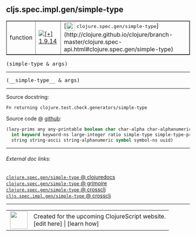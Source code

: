 ## cljs.spec.impl.gen/simple-type



 <table border="1">
<tr>
<td>function</td>
<td><a href="https://github.com/cljsinfo/cljs-api-docs/tree/1.9.14"><img valign="middle" alt="[+] 1.9.14" title="Added in 1.9.14" src="https://img.shields.io/badge/+-1.9.14-lightgrey.svg"></a> </td>
<td>
[<img height="24px" valign="middle" src="http://i.imgur.com/1GjPKvB.png"> <samp>clojure.spec.gen/simple-type</samp>](http://clojure.github.io/clojure/branch-master/clojure.spec-api.html#clojure.spec.gen/simple-type)
</td>
</tr>
</table>

<samp>(simple-type & args)</samp><br>

---

 <samp>
(__simple-type__ & args)<br>
</samp>

---





Source docstring:

```
Fn returning clojure.test.check.generators/simple-type
```


Source code @ [github]():

```clj
(lazy-prims any any-printable boolean char char-alpha char-alphanumeric char-ascii double
  int keyword keyword-ns large-integer ratio simple-type simple-type-printable
  string string-ascii string-alphanumeric symbol symbol-ns uuid)
```

<!--
Repo - tag - source tree - lines:

 <pre>

</pre>

-->

---



###### External doc links:

[`clojure.spec.gen/simple-type` @ clojuredocs](http://clojuredocs.org/clojure.spec.gen/simple-type)<br>
[`clojure.spec.gen/simple-type` @ grimoire](http://conj.io/store/v1/org.clojure/clojure/1.7.0-beta3/clj/clojure.spec.gen/simple-type/)<br>
[`clojure.spec.gen/simple-type` @ crossclj](http://crossclj.info/fun/clojure.spec.gen/simple-type.html)<br>
[`cljs.spec.impl.gen/simple-type` @ crossclj](http://crossclj.info/fun/cljs.spec.impl.gen.cljs/simple-type.html)<br>

---

 <table>
<tr><td>
<img valign="middle" align="right" width="48px" src="http://i.imgur.com/Hi20huC.png">
</td><td>
Created for the upcoming ClojureScript website.<br>
[edit here] | [learn how]
</td></tr></table>

[edit here]:https://github.com/cljsinfo/cljs-api-docs/blob/master/cljsdoc/cljs.spec.impl.gen/simple-type.cljsdoc
[learn how]:https://github.com/cljsinfo/cljs-api-docs/wiki/cljsdoc-files

<!--

This information was too distracting to show to readers, but I'll leave it
commented here since it is helpful to:

- pretty-print the data used to generate this document
- and show how to retrieve that data



The API data for this symbol:

```clj
{:ns "cljs.spec.impl.gen",
 :name "simple-type",
 :signature ["[& args]"],
 :name-encode "simple-type",
 :history [["+" "1.9.14"]],
 :type "function",
 :clj-equiv {:full-name "clojure.spec.gen/simple-type",
             :url "http://clojure.github.io/clojure/branch-master/clojure.spec-api.html#clojure.spec.gen/simple-type"},
 :full-name-encode "cljs.spec.impl.gen/simple-type",
 :source {:code "(lazy-prims any any-printable boolean char char-alpha char-alphanumeric char-ascii double\n  int keyword keyword-ns large-integer ratio simple-type simple-type-printable\n  string string-ascii string-alphanumeric symbol symbol-ns uuid)",
          :title "Source code",
          :repo "clojurescript",
          :tag "r1.9.14",
          :filename "src/main/cljs/cljs/spec/impl/gen.cljs",
          :lines [72 74],
          :url "https://github.com/clojure/clojurescript/blob/r1.9.14/src/main/cljs/cljs/spec/impl/gen.cljs#L72-L74"},
 :usage ["(simple-type & args)"],
 :full-name "cljs.spec.impl.gen/simple-type",
 :docstring "Fn returning clojure.test.check.generators/simple-type",
 :cljsdoc-url "https://github.com/cljsinfo/cljs-api-docs/blob/master/cljsdoc/cljs.spec.impl.gen/simple-type.cljsdoc"}

```

Retrieve the API data for this symbol:

```clj
;; from Clojure REPL
(require '[clojure.edn :as edn])
(-> (slurp "https://raw.githubusercontent.com/cljsinfo/cljs-api-docs/catalog/cljs-api.edn")
    (edn/read-string)
    (get-in [:symbols "cljs.spec.impl.gen/simple-type"]))
```

-->
